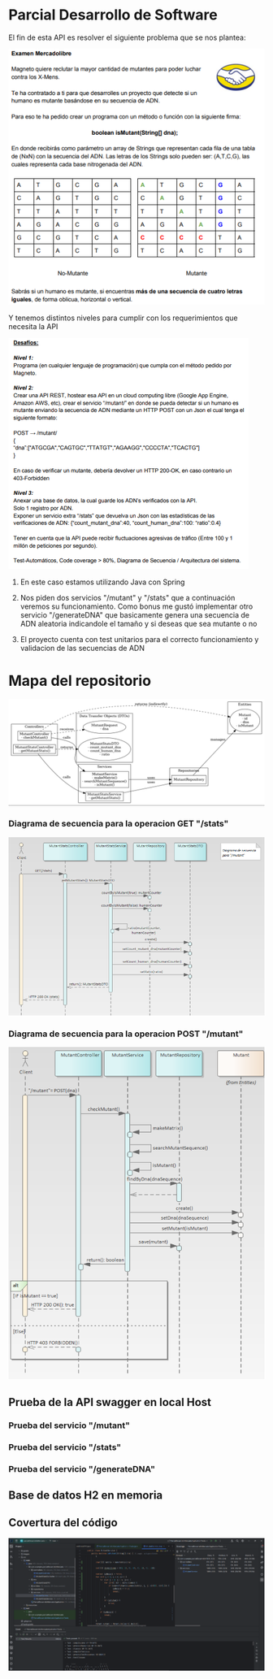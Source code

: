 # Parcial Desarrollo de Software 

El fin de esta API es resolver el siguiente problema que se nos plantea: 

![img_1.png](images/img_1.png)

Y tenemos distintos niveles para cumplir con los requerimientos que necesita la API

![img_2.png](images/img_2.png)

1. En este caso estamos utilizando Java con Spring 

2. Nos piden dos servicios "/mutant" y "/stats" que a continuación veremos su funcionamiento. Como bonus me gustó implementar otro servicio "/generateDNA" que basicamente genera una secuencia de ADN aleatoria indicandole el tamaño y si deseas que sea mutante o no

3. El proyecto cuenta con test unitarios para el correcto funcionamiento y validacion de las secuencias de ADN

# Mapa del repositorio 
![img_1.png](images/mapStructure.png)

### Diagrama de secuencia para la operacion GET "/stats"

![img.png](images/sequenceDiagramStats.png)

### Diagrama de secuencia para la operacion POST "/mutant"

![img.png](images/sequenceDiagramMutant.png)

## Prueba de la API swagger en local Host


### Prueba del servicio "/mutant"



### Prueba del servicio "/stats"



### Prueba del servicio "/generateDNA"


## Base de datos H2 en memoria



## Covertura del código

![img.png](images/coverage.png)
